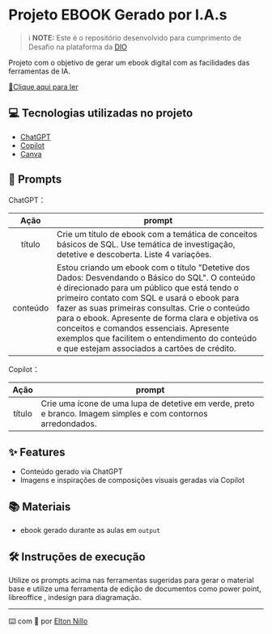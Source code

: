 
# Projeto EBOOK Gerado por I.A.s


 > ℹ️ **NOTE:** Este é o repositório desenvolvido para cumprimento de Desafio na plataforma da [DIO](https://dio.me)

Projeto com o objetivo de gerar um ebook digital com as facilidades das ferramentas de IA. 

<a href="https://github.com/felipeAguiarCode/prompts-recipe-to-create-a-ebook/blob/main/output/ebook%20-%20css%20jedi%20output.pdf" title="View PDF now"> 📕Clique aqui para ler</a>

## 💻 Tecnologias utilizadas no projeto

- [ChatGPT](https://chat.openai.com/) 
- [Copilot](https://copilot.microsoft.com/)
- [Canva](https://www.canva.com)

## 🧠 Prompts


ChatGPT：

|   Ação   | prompt                                                                                                                                                                                                                                                                         |
| :------: | ------------------------------------------------------------------------------------------------------------------------------------------------------------------------------------------------------------------------------------------------------------------------------ |
|  título  | Crie um título de ebook com a temática de conceitos básicos de SQL. Use temática de investigação, detetive e descoberta. Liste 4 variações.                                                        |
| conteúdo | Estou criando um ebook com o título "Detetive dos Dados: Desvendando o Básico do SQL". O conteúdo é direcionado para um público que está tendo o primeiro contato com SQL e usará o ebook para fazer as suas primeiras consultas. Crie o conteúdo para o ebook. Apresente de forma clara e objetiva os conceitos e comandos essenciais. Apresente exemplos que facilitem o entendimento do conteúdo e que estejam associados a cartões de crédito.  |


Copilot：

|  Ação  | prompt                                                                                 |
| :----: | -------------------------------------------------------------------------------------- |
| título | Crie uma ícone de uma lupa de detetive em verde, preto e branco. Imagem simples e com contornos arredondados. |

## ✨ Features

- Conteúdo gerado via ChatGPT
- Imagens e inspirações de composições visuais geradas via Copilot

## 📚 Materiais

- ebook gerado durante as aulas em `output`

## 🛠️ Instruções de execução

Utilize os prompts acima nas ferramentas sugeridas para gerar o material base e utilize uma ferramenta de edição de documentos como power point, libreoffice , indesign para diagramação.


---

⌨️ com 💜 por [Elton Nillo](https://github.com/eltonnillo)
